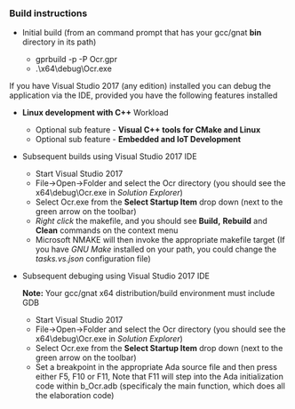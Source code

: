 ### Build instructions

* Initial build (from an command prompt that has your gcc/gnat **bin** directory in its path)
  
  * gprbuild -p -P Ocr.gpr
  * .\x64\debug\Ocr.exe
  
If you have Visual Studio 2017 (any edition) installed you can debug the application via the IDE,
provided you have the following features installed

* **Linux development with C++** Workload

  * Optional sub feature - **Visual C++ tools for CMake and Linux**
  * Optional sub feature - **Embedded and IoT Development**

* Subsequent builds using Visual Studio 2017 IDE

  * Start Visual Studio 2017
  * File->Open->Folder and select the Ocr directory (you should see the x64\debug\Ocr.exe in *Solution Explorer*)
  * Select Ocr.exe from the **Select Startup Item** drop down (next to the green arrow on the toolbar)
  * *Right click* the makefile, and you should see **Build,** **Rebuild** and **Clean** commands on the context menu
  * Microsoft NMAKE will then invoke the appropriate makefile target
    (If you have *GNU Make* installed on your path, you could change the *tasks.vs.json* configuration file)

* Subsequent debuging using Visual Studio 2017 IDE
  
  **Note:** Your gcc/gnat x64 distribution/build environment must include GDB

  * Start Visual Studio 2017
  * File->Open->Folder and select the Ocr directory (you should see the x64\debug\Ocr.exe in *Solution Explorer*)
  * Select Ocr.exe from the **Select Startup Item** drop down (next to the green arrow on the toolbar)
  * Set a breakpoint in the appropriate Ada source file and then press either F5, F10 or F11, Note that F11 will step into the Ada initialization code within b_Ocr.adb (specificaly the main function, which does all the elaboration code)

